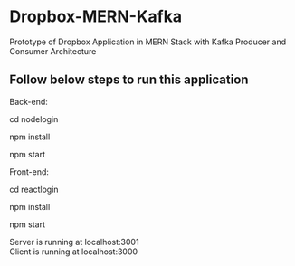 # Dropbox-MERN-Kafka
Prototype of Dropbox Application in MERN Stack with Kafka Producer and Consumer Architecture

## Follow below steps to run this application

Back-end:

cd nodelogin

npm install 

npm start

Front-end:

cd reactlogin

npm install 

npm start

Server is running at localhost:3001<br> 
Client is running at localhost:3000
